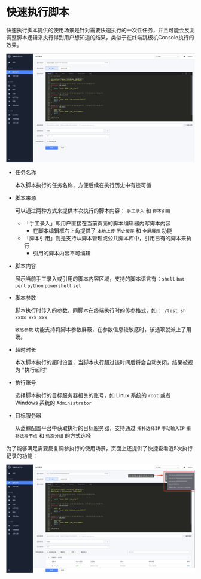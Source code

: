 # 快速执行脚本

快速执行脚本提供的使用场景是针对需要快速执行的一次性任务，并且可能会反复调整脚本逻辑来执行得到用户想知道的结果，类似于在终端跳板机Console执行的效果。

![image-20200814114010369](media/image-20200814114010369.png)

- 任务名称

  本次脚本执行的任务名称，方便后续在执行历史中有迹可循

- 脚本来源

  可以通过两种方式来提供本次执行的脚本内容： `手工录入` 和 `脚本引用` 

  - 「手工录入」即用户直接在当前页面的脚本编辑器内写脚本内容
    - 在脚本编辑框右上角提供了 `本地上传` `历史缓存` 和 `全屏展示` 功能
  - 「脚本引用」则是支持从脚本管理或公共脚本库中，引用已有的脚本来执行
    - 引用的脚本内容不可编辑

- 脚本内容

  展示当前手工录入或引用的脚本内容区域，支持的脚本语言有：`shell` `bat` `perl` `python` `powershell` `sql`

- 脚本参数

  脚本执行时传入的参数，同脚本在终端执行时的传参格式，如：`./test.sh xxxx xxx xxx`

  `敏感参数` 功能支持将脚本参数屏蔽，在参数信息较敏感时，该选项就派上了用场。

- 超时时长

  本次脚本执行的超时设置，当脚本执行超过该时间后将会自动关闭，结果被视为 "执行超时"

- 执行账号

  选择脚本执行的目标服务器相关的账号，如 Linux 系统的 `root` 或者 Windows 系统的 `Administrator`

- 目标服务器

  从蓝鲸配置平台中获取执行的目标服务器，支持通过 `拓扑选择IP` `手动输入IP` `拓扑选择节点` 和 `动态分组` 的方式选择

为了能够满足需要反复调参执行的使用场景，页面上还提供了快捷查看近5次执行记录的功能：

![image-20200814114205720](media/image-20200814114205720.png)